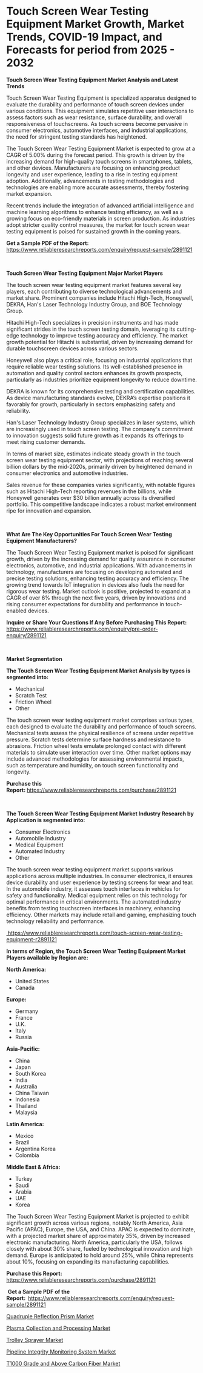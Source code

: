 <p><h1>Touch Screen Wear Testing Equipment Market Growth, Market Trends, COVID-19 Impact, and Forecasts for period from 2025 - 2032</h1></p><p><strong>Touch Screen Wear Testing Equipment Market Analysis and Latest Trends</strong></p>
<p><p>Touch Screen Wear Testing Equipment is specialized apparatus designed to evaluate the durability and performance of touch screen devices under various conditions. This equipment simulates repetitive user interactions to assess factors such as wear resistance, surface durability, and overall responsiveness of touchscreens. As touch screens become pervasive in consumer electronics, automotive interfaces, and industrial applications, the need for stringent testing standards has heightened.</p><p>The Touch Screen Wear Testing Equipment Market is expected to grow at a CAGR of 5.00% during the forecast period. This growth is driven by the increasing demand for high-quality touch screens in smartphones, tablets, and other devices. Manufacturers are focusing on enhancing product longevity and user experience, leading to a rise in testing equipment adoption. Additionally, advancements in testing methodologies and technologies are enabling more accurate assessments, thereby fostering market expansion.</p><p>Recent trends include the integration of advanced artificial intelligence and machine learning algorithms to enhance testing efficiency, as well as a growing focus on eco-friendly materials in screen production. As industries adopt stricter quality control measures, the market for touch screen wear testing equipment is poised for sustained growth in the coming years.</p></p>
<p><strong>Get a Sample PDF of the Report:&nbsp;</strong> <a href="https://www.reliableresearchreports.com/enquiry/request-sample/2891121?utm_campaign=34&utm_medium=2&utm_source=Github&utm_content=ia&utm_term=14032025&utm_id=touch-screen-wear-testing-equipment">https://www.reliableresearchreports.com/enquiry/request-sample/2891121</a></p>
<p>&nbsp;</p>
<p><strong>Touch Screen Wear Testing Equipment Major Market Players</strong></p>
<p><p>The touch screen wear testing equipment market features several key players, each contributing to diverse technological advancements and market share. Prominent companies include Hitachi High-Tech, Honeywell, DEKRA, Han's Laser Technology Industry Group, and BOE Technology Group. </p><p>Hitachi High-Tech specializes in precision instruments and has made significant strides in the touch screen testing domain, leveraging its cutting-edge technology to improve testing accuracy and efficiency. The market growth potential for Hitachi is substantial, driven by increasing demand for durable touchscreen devices across various sectors.</p><p>Honeywell also plays a critical role, focusing on industrial applications that require reliable wear testing solutions. Its well-established presence in automation and quality control sectors enhances its growth prospects, particularly as industries prioritize equipment longevity to reduce downtime.</p><p>DEKRA is known for its comprehensive testing and certification capabilities. As device manufacturing standards evolve, DEKRA’s expertise positions it favorably for growth, particularly in sectors emphasizing safety and reliability.</p><p>Han's Laser Technology Industry Group specializes in laser systems, which are increasingly used in touch screen testing. The company's commitment to innovation suggests solid future growth as it expands its offerings to meet rising customer demands.</p><p>In terms of market size, estimates indicate steady growth in the touch screen wear testing equipment sector, with projections of reaching several billion dollars by the mid-2020s, primarily driven by heightened demand in consumer electronics and automotive industries.</p><p>Sales revenue for these companies varies significantly, with notable figures such as Hitachi High-Tech reporting revenues in the billions, while Honeywell generates over $30 billion annually across its diversified portfolio. This competitive landscape indicates a robust market environment ripe for innovation and expansion.</p></p>
<p>&nbsp;</p>
<p><strong>What Are The Key Opportunities For Touch Screen Wear Testing Equipment Manufacturers?</strong></p>
<p><p>The Touch Screen Wear Testing Equipment market is poised for significant growth, driven by the increasing demand for quality assurance in consumer electronics, automotive, and industrial applications. With advancements in technology, manufacturers are focusing on developing automated and precise testing solutions, enhancing testing accuracy and efficiency. The growing trend towards IoT integration in devices also fuels the need for rigorous wear testing. Market outlook is positive, projected to expand at a CAGR of over 6% through the next five years, driven by innovations and rising consumer expectations for durability and performance in touch-enabled devices.</p></p>
<p><strong>Inquire or Share Your Questions If Any Before Purchasing This Report:</strong> <a href="https://www.reliableresearchreports.com/enquiry/pre-order-enquiry/2891121?utm_campaign=34&utm_medium=2&utm_source=Github&utm_content=ia&utm_term=14032025&utm_id=touch-screen-wear-testing-equipment">https://www.reliableresearchreports.com/enquiry/pre-order-enquiry/2891121</a></p>
<p>&nbsp;</p>
<p><strong>Market Segmentation</strong></p>
<p><strong>The Touch Screen Wear Testing Equipment Market Analysis by types is segmented into:</strong></p>
<p><ul><li>Mechanical</li><li>Scratch Test</li><li>Friction Wheel</li><li>Other</li></ul></p>
<p><p>The touch screen wear testing equipment market comprises various types, each designed to evaluate the durability and performance of touch screens. Mechanical tests assess the physical resilience of screens under repetitive pressure. Scratch tests determine surface hardness and resistance to abrasions. Friction wheel tests emulate prolonged contact with different materials to simulate user interaction over time. Other market options may include advanced methodologies for assessing environmental impacts, such as temperature and humidity, on touch screen functionality and longevity.</p></p>
<p><strong>Purchase this Report:&nbsp;</strong><a href="https://www.reliableresearchreports.com/purchase/2891121?utm_campaign=34&utm_medium=2&utm_source=Github&utm_content=ia&utm_term=14032025&utm_id=touch-screen-wear-testing-equipment">https://www.reliableresearchreports.com/purchase/2891121</a></p>
<p>&nbsp;</p>
<p><strong>The Touch Screen Wear Testing Equipment Market Industry Research by Application is segmented into:</strong></p>
<p><ul><li>Consumer Electronics</li><li>Automobile Industry</li><li>Medical Equipment</li><li>Automated Industry</li><li>Other</li></ul></p>
<p><p>The touch screen wear testing equipment market supports various applications across multiple industries. In consumer electronics, it ensures device durability and user experience by testing screens for wear and tear. In the automobile industry, it assesses touch interfaces in vehicles for safety and functionality. Medical equipment relies on this technology for optimal performance in critical environments. The automated industry benefits from testing touchscreen interfaces in machinery, enhancing efficiency. Other markets may include retail and gaming, emphasizing touch technology reliability and performance.</p></p>
<p><a href="https://www.reliableresearchreports.com/touch-screen-wear-testing-equipment-r2891121?utm_campaign=34&utm_medium=2&utm_source=Github&utm_content=ia&utm_term=14032025&utm_id=touch-screen-wear-testing-equipment">&nbsp;https://www.reliableresearchreports.com/touch-screen-wear-testing-equipment-r2891121</a></p>
<p><strong>In terms of Region, the Touch Screen Wear Testing Equipment Market Players available by Region are:</strong></p>
<p>
    <p> <strong> North America: </strong>
        <ul>
            <li>United States</li>
            <li>Canada</li>
        </ul>
        </p> 
    <p> <strong> Europe: </strong>
        <ul>
            <li>Germany</li>
            <li>France</li>
            <li>U.K.</li>
            <li>Italy</li>
            <li>Russia</li>
        </ul>
        </p> 
    <p> <strong> Asia-Pacific: </strong>
        <ul>
            <li>China</li>
            <li>Japan</li>
            <li>South Korea</li>
            <li>India</li>
            <li>Australia</li>
            <li>China Taiwan</li>
            <li>Indonesia</li>
            <li>Thailand</li>
            <li>Malaysia</li>
        </ul>
        </p> 
    <p> <strong> Latin America: </strong>
        <ul>
            <li>Mexico</li>
            <li>Brazil</li>
            <li>Argentina Korea</li>
            <li>Colombia</li>
        </ul>
        </p> 
    <p> <strong> Middle East & Africa: </strong>
        <ul>
            <li>Turkey</li>
            <li>Saudi</li>
            <li>Arabia</li>
            <li>UAE</li>
            <li>Korea</li>
        </ul>
    </p>
    </p>
<p><p>The Touch Screen Wear Testing Equipment Market is projected to exhibit significant growth across various regions, notably North America, Asia Pacific (APAC), Europe, the USA, and China. APAC is expected to dominate, with a projected market share of approximately 35%, driven by increased electronic manufacturing. North America, particularly the USA, follows closely with about 30% share, fueled by technological innovation and high demand. Europe is anticipated to hold around 25%, while China represents about 10%, focusing on expanding its manufacturing capabilities.</p></p>
<p><strong>Purchase this Report: </strong><a href="https://www.reliableresearchreports.com/purchase/2891121?utm_campaign=34&utm_medium=2&utm_source=Github&utm_content=ia&utm_term=14032025&utm_id=touch-screen-wear-testing-equipment">https://www.reliableresearchreports.com/purchase/2891121</a></p>
<p>&nbsp;<strong>Get a Sample PDF of the Report:&nbsp;&nbsp;</strong><a href="https://www.reliableresearchreports.com/enquiry/request-sample/2891121?utm_campaign=34&utm_medium=2&utm_source=Github&utm_content=ia&utm_term=14032025&utm_id=touch-screen-wear-testing-equipment">https://www.reliableresearchreports.com/enquiry/request-sample/2891121</a></p>
<p><strong></strong></p>
<p><p><a href="https://github.com/alasmyayock/Market-Research-Report-List-1/blob/main/quadruple-reflection-prism-market.md?utm_campaign=34&utm_medium=2&utm_source=Github&utm_content=ia&utm_term=14032025&utm_id=touch-screen-wear-testing-equipment">Quadruple Reflection Prism Market</a></p><p><a href="https://github.com/memorirummy/Market-Research-Report-List-1/blob/main/plasma-collection-and-processing-market.md?utm_campaign=34&utm_medium=2&utm_source=Github&utm_content=ia&utm_term=14032025&utm_id=touch-screen-wear-testing-equipment">Plasma Collection and Processing Market</a></p><p><a href="https://github.com/voetzeszuh/Market-Research-Report-List-1/blob/main/trolley-sprayer-market.md?utm_campaign=34&utm_medium=2&utm_source=Github&utm_content=ia&utm_term=14032025&utm_id=touch-screen-wear-testing-equipment">Trolley Sprayer Market</a></p><p><a href="https://github.com/xanaanenkaly/Market-Research-Report-List-1/blob/main/pipeline-integrity-monitoring-system-market.md?utm_campaign=34&utm_medium=2&utm_source=Github&utm_content=ia&utm_term=14032025&utm_id=touch-screen-wear-testing-equipment">Pipeline Integrity Monitoring System Market</a></p><p><a href="https://github.com/jaquelynhasenaue8/Market-Research-Report-List-1/blob/main/t1000-grade-and-above-carbon-fiber-market.md?utm_campaign=34&utm_medium=2&utm_source=Github&utm_content=ia&utm_term=14032025&utm_id=touch-screen-wear-testing-equipment">T1000 Grade and Above Carbon Fiber Market</a></p></p>